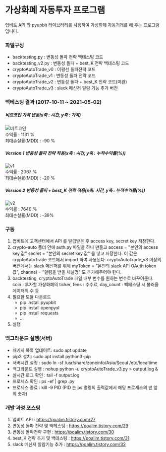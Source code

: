 # 가상화폐 자동투자 프로그램  
업비트 API 와 pyupbit 라이브러리를 사용하여 가상화폐 자동거래를 해 주는 프로그램입니다.  

### 파일구성  
+ backtesting.py : 변동성 돌파 전략 백테스팅 코드  
+ backtesting_v2.py : 변동성 돌파 + best_K 전략 백테스팅 코드
+ cryptoAutoTrade_v0 : 이평선 돌파전략 코드  
+ cryptoAutoTrade_v1 : 변동성 돌파 전략 코드  
+ cryptoAutoTrade_v2 : 변동성 돌파 + best_K 전략 코드(미완)
+ cryptoAutoTrade_v3 : slack 메신저 알람 기능 추가 버전

### 백테스팅 결과 (2017-10-11 ~ 2021-05-02)  
##### 비트코인 가격 변동(x축 : 시간, y축 : 가격)  

![비트코인](https://user-images.githubusercontent.com/43959582/116827776-c8317400-abd5-11eb-8d3a-a6d85ea20c25.jpg)  
수익률 : 1131 %  
최대손실률(MDD) : -90 %  
  
##### Version 1 변동성 돌파 전략 적용(x축 : 시간, y축 : 누적수익률(%))  

![v1](https://user-images.githubusercontent.com/43959582/116827779-cb2c6480-abd5-11eb-94c4-7ac5eab4a772.jpg)  
수익률 : 2067 %  
최대손실률(MDD) : -20 %  
  
##### Version 2 변동성 돌파 + best_K 전략 적용(x축: 시간, y축 : 누적수익률(%))  

![v2](https://user-images.githubusercontent.com/43959582/116827784-ccf62800-abd5-11eb-9ad5-a647d775bc6c.jpg)  
수익률 : 7640 %  
최대손실률(MDD) : -39%  
  


### 구동
1. 업비트에 고객센터에서 API 를 발급받은 후 access key, secret key 저장한다.
2. crypto-auto 폴더 안에 auth.py 파일을 하나 만들고 access = "본인의 access key 값" secret = "본인의 secret key 값" 을 넣고 저장한다. 이 값은 cryptoAutoTrade 코드에서 import 하여 사용된다. cryptoAutoTrade_v3 이상의 버전에서는 slack 메신저를 위해 myToken = "본인의 slack API OAuth token 값", channel = "알림을 받을 채널명" 도 추가해주어야 한다.
3. backtesting, cryptoAutoTrade 파일 내부 변수를 원하는 변수로 바꾸어준다. coin : 투자할 가상화폐의 ticker, fees : 수수료, day_count : 백테스팅 시 불러올 데이터의 수 등
4. 필요한 모듈 다운로드
    + pip install pyupbit
    + pip install openpyxl
    + pip install requests
    + ...
5. 실행

### 백그라운드 실행(서버)
+ 패키지 목록 업데이트: sudo apt update
+ pip3 설치: sudo apt install python3-pip
+ 서버시간 설정 : sudo ln -sf /usr/share/zoneinfo/Asia/Seoul /etc/localtime  
+ 백그라운드 실행 : nohup python -u cryptoAutoTrade_v3.py > output.log &  
+ 실시간 로그 확인 : tail -f output.log
+ 프로세스 확인 : ps -ef | grep .py  
+ 프로세스 종료 : kill -9 PID  (PID 는 ps 명령의 출력값에서 해당 프로세스의 맨 앞의 숫자)  

### 개발 과정 포스팅
1. 업비트 API : https://poalim.tistory.com/27  
2. 변동성 돌파 전략 및 백테스팅 : https://poalim.tistory.com/29
3. 변동성 돌파전략 구현 : https://poalim.tistory.com/30
4. best_K 전략 추가 및 백테스팅 : https://poalim.tistory.com/31
5. slack 메신저 알람기능 추가 : https://poalim.tistory.com/32
